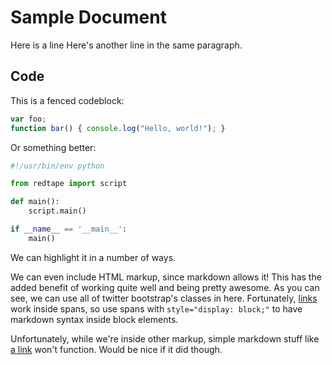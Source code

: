 # Sample Document

Here is a line
Here's another line in the same paragraph.

## Code

This is a fenced codeblock:

```js
var foo;
function bar() { console.log("Hello, world!"); }
```

Or something better:

```python
#!/usr/bin/env python

from redtape import script

def main():
    script.main()

if __name__ == '__main__':
    main()
```

We can highlight it in a number of ways.

<span style="display: block;" class="alert alert-info">We can even include HTML markup, since markdown allows it!  This has the added
benefit of working quite well and being pretty awesome.  As you can see, we can
use all of twitter bootstrap's classes in here. Fortunately, [links](http://twitter.com) work 
inside spans, so use spans with `style="display: block;"` to have markdown 
syntax inside block elements.
</span>

Unfortunately, while we're inside other markup, simple markdown stuff like [a link](http://google.com) won't function.  Would be nice if it did though.
